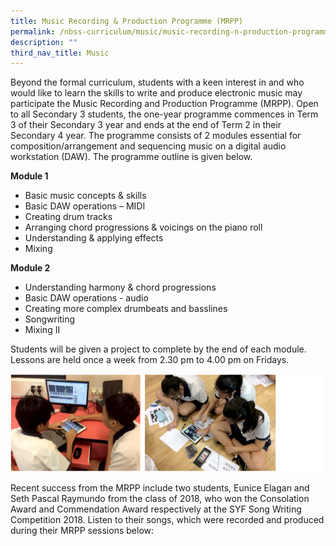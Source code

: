 ```yaml
---
title: Music Recording & Production Programme (MRPP)
permalink: /nbss-curriculum/music/music-recording-n-production-programme-mrpp
description: ""
third_nav_title: Music
---
```

<p>Beyond the formal curriculum, students with a keen interest in and who would like to learn the skills to write and produce electronic music may participate the Music Recording and Production Programme (MRPP). Open to all Secondary 3 students, the one-year programme commences in Term 3 of their Secondary 3 year and ends at the end of Term 2 in their Secondary 4 year. The programme consists of 2 modules essential for composition/arrangement and sequencing music on a digital audio workstation (DAW). The programme outline is given below. </p>
<p><strong>Module 1</strong></p>
<ul>
<li>Basic music concepts &amp; skills</li>
<li>Basic DAW operations &ndash; MIDI</li>
<li>Creating drum tracks</li>
<li>Arranging chord progressions &amp; voicings on the piano roll</li>
<li>Understanding &amp; applying effects</li>
<li>Mixing</li>
</ul>
<p><strong>Module 2</strong></p>
<ul>
<li>Understanding harmony &amp; chord progressions</li>
<li>Basic DAW operations - audio</li>
<li>Creating more complex drumbeats and basslines</li>
<li>Songwriting</li>
<li>Mixing II</li>
</ul>
<p>Students will be given a project to complete by the end of each module. Lessons are held once a week from 2.30 pm to 4.00 pm on Fridays.</p>
<img src="/images/mus.png">
<p>Recent success from the MRPP include two students, Eunice Elagan and Seth Pascal Raymundo from the class of 2018, who won the Consolation Award and Commendation Award respectively at the SYF Song Writing Competition 2018.&nbsp;Listen to their songs, which were recorded and produced during their MRPP sessions below:</p>